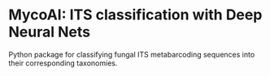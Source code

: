 # MycoAI: ITS classification with Deep Neural Nets
Python package for classifying fungal ITS metabarcoding sequences into their 
corresponding taxonomies.